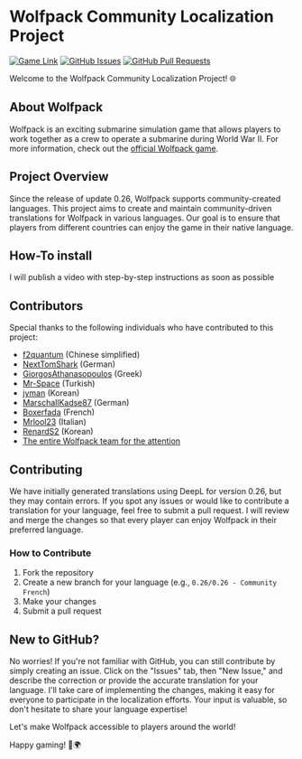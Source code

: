 # Wolfpack Community Localization Project

[![Game Link](https://img.shields.io/badge/Game-Wolfpack-ff5733)](https://store.steampowered.com/app/490920/Wolfpack/)
[![GitHub Issues](https://img.shields.io/github/issues/NiclqsGER/wolfpack-localization)](https://github.com/NiclqsGER/wolfpack-localization/issues)
[![GitHub Pull Requests](https://img.shields.io/github/issues-pr/NiclqsGER/wolfpack-localization)](https://github.com/NiclqsGER/wolfpack-localization/pulls)

Welcome to the Wolfpack Community Localization Project! 🌐

## About Wolfpack
Wolfpack is an exciting submarine simulation game that allows players to work together as a crew to operate a submarine during World War II. For more information, check out the [official Wolfpack game](https://store.steampowered.com/app/490920/Wolfpack/).

## Project Overview
Since the release of update 0.26, Wolfpack supports community-created languages. This project aims to create and maintain community-driven translations for Wolfpack in various languages. Our goal is to ensure that players from different countries can enjoy the game in their native language.

## How-To install
I will publish a video with step-by-step instructions as soon as possible

## Contributors

Special thanks to the following individuals who have contributed to this project:
- [f2quantum](https://github.com/f2quantum) (Chinese simplified)
- [NextTomShark](https://github.com/NextTomShark) (German)
- [GiorgosAthanasopoulos](https://github.com/GiorgosAthanasopoulos) (Greek)
- [Mr-Space](https://github.com/Mr-Space) (Turkish)
- [jyman](https://github.com/jyman7811) (Korean)
- [MarschallKadse87](https://github.com/MarschallKadse87) (German)
- [Boxerfada](https://github.com/Boxerfada) (French)
- [Mrlool23](https://github.com/Mrlool23) (Italian)
- [RenardS2](https://github.com/RenardS2) (Korean)
- [The entire Wolfpack team for the attention](https://discord.com/invite/RzuApPVrfv)

## Contributing
We have initially generated translations using DeepL for version 0.26, but they may contain errors. If you spot any issues or would like to contribute a translation for your language, feel free to submit a pull request. I will review and merge the changes so that every player can enjoy Wolfpack in their preferred language.

### How to Contribute
1. Fork the repository
2. Create a new branch for your language (e.g., `0.26/0.26 - Community French`)
3. Make your changes
4. Submit a pull request

## New to GitHub?

No worries! If you're not familiar with GitHub, you can still contribute by simply creating an issue. Click on the "Issues" tab, then "New Issue," and describe the correction or provide the accurate translation for your language. I'll take care of implementing the changes, making it easy for everyone to participate in the localization efforts. Your input is valuable, so don't hesitate to share your language expertise!

Let's make Wolfpack accessible to players around the world!

Happy gaming! 🚢🌍
